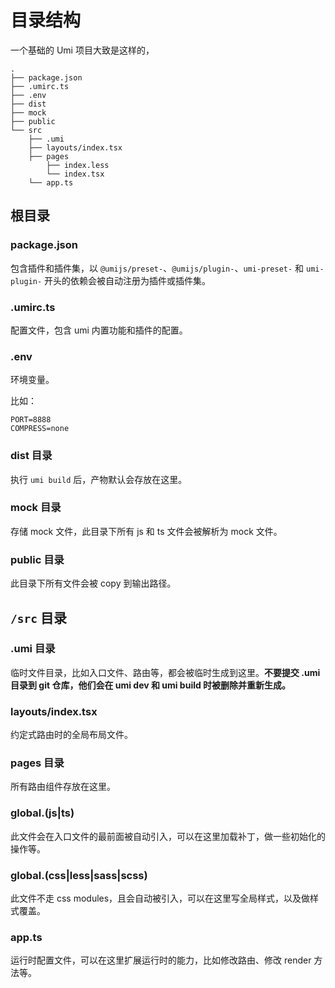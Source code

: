 # 目录结构

一个基础的 Umi 项目大致是这样的，

    .
    ├── package.json
    ├── .umirc.ts
    ├── .env
    ├── dist
    ├── mock
    ├── public
    └── src
        ├── .umi
        ├── layouts/index.tsx
        ├── pages
            ├── index.less
            └── index.tsx
        └── app.ts

## 根目录

### package.json

包含插件和插件集，以 `@umijs/preset-`、`@umijs/plugin-`、`umi-preset-` 和 `umi-plugin-` 开头的依赖会被自动注册为插件或插件集。

### .umirc.ts

配置文件，包含 umi 内置功能和插件的配置。

### .env

环境变量。

比如：

    PORT=8888
    COMPRESS=none

### dist 目录

执行 `umi build` 后，产物默认会存放在这里。

### mock 目录

存储 mock 文件，此目录下所有 js 和 ts 文件会被解析为 mock 文件。

### public 目录

此目录下所有文件会被 copy 到输出路径。

## `/src` 目录

### .umi 目录

临时文件目录，比如入口文件、路由等，都会被临时生成到这里。**不要提交 .umi 目录到 git 仓库，他们会在 umi dev 和 umi build 时被删除并重新生成。**

### layouts/index.tsx

约定式路由时的全局布局文件。

### pages 目录

所有路由组件存放在这里。

### global.(js|ts)

此文件会在入口文件的最前面被自动引入，可以在这里加载补丁，做一些初始化的操作等。

### global.(css|less|sass|scss)

此文件不走 css modules，且会自动被引入，可以在这里写全局样式，以及做样式覆盖。

### app.ts

运行时配置文件，可以在这里扩展运行时的能力，比如修改路由、修改 render 方法等。
